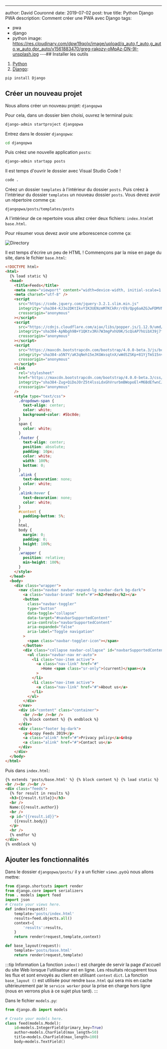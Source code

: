 ---
author: David Couronné
date: 2019-07-02
post: true
title: Python Django PWA
description: Comment créer une PWA avec Django
tags:
  - pwa
  - django
  - python
image: https://res.cloudinary.com/dpw19qolx/image/upload/q_auto,f_auto,g_auto,w_auto,dpr_auto/v1561883470/greg-rakozy-oMpAz-DN-9I-unsplash.jpg
---## Installer les outils

1. [Python](https://www.python.org/downloads/)
2. [Django](https://www.djangoproject.com/):

```bash
pip install Django
```

## Créer un nouveau projet

Nous allons créer un nouveau projet: `djangopwa`

Pour cela, dans un dossier bien choisi, ouvrez le terminal puis:

```bash
django-admin startproject djangopwa
```

Entrez dans le dossier `djangopwa`:

```bash
cd djangopwa
```

Puis créez une nouvelle application `posts`:

```bash
django-admin startapp posts
```

Il est temps d'ouvrir le dossier avec Visual Studio Code !

```bash
code .
```

Créez un dossier `templates` à l'intérieur du dossier `posts`. Puis créez à l'intérieur du dossier `templates` un nouveau dossier `posts`. Vous devez avoir un répertoire comme ça:

`djangopwa/posts/templates/posts`

A l'intérieur de ce repertoire vous allez créer deux fichiers: `index.html`et `base.html`.

Pour résumer vous devez avoir une arborescence comme ça:

![Directory](https://cdn-images-1.medium.com/max/1200/1*vYSh7nrw97QKre6DtV6iqA.png)

Il est temps d'écrire un peu de HTML ! Commençons par la mise en page du site, dans le fichier `base.html`:

```html
<!DOCTYPE html>
<html>
  {% load static %}
  <head>
    <title>Feeds</title>
    <meta name="viewport" content="width=device-width, initial-scale=1.0" />
    <meta charset="utf-8" />
    <script
      src="https://code.jquery.com/jquery-3.2.1.slim.min.js"
      integrity="sha384-KJ3o2DKtIkvYIK3UENzmM7KCkRr/rE9/Qpg6aAZGJwFDMVNA/GpGFF93hXpG5KkN"
      crossorigin="anonymous"
    ></script>
    <script
      src="https://cdnjs.cloudflare.com/ajax/libs/popper.js/1.12.9/umd/popper.min.js"
      integrity="sha384-ApNbgh9B+Y1QKtv3Rn7W3mgPxhU9K/ScQsAP7hUibX39j7fakFPskvXusvfa0b4Q"
      crossorigin="anonymous"
    ></script>
    <script
      src="https://maxcdn.bootstrapcdn.com/bootstrap/4.0.0-beta.3/js/bootstrap.min.js"
      integrity="sha384-a5N7Y/aK3qNeh15eJKGWxsqtnX/wWdSZSKp+81YjTmS15nvnvxKHuzaWwXHDli+4"
      crossorigin="anonymous"
    ></script>
    <link
      rel="stylesheet"
      href="https://maxcdn.bootstrapcdn.com/bootstrap/4.0.0-beta.3/css/bootstrap.min.css"
      integrity="sha384-Zug+QiDoJOrZ5t4lssLdxGhVrurbmBWopoEl+M6BdEfwnCJZtKxi1KgxUyJq13dy"
      crossorigin="anonymous"
    />
    <style type="text/css">
      .dropdown-span {
        text-align: center;
        color: white;
        background-color: #5bc0de;
      }
      span {
        color: white;
      }
      .footer {
        text-align: center;
        position: absolute;
        padding: 10px;
        color: white;
        width: 100%;
        bottom: 0;
      }
      .alink {
        text-decoration: none;
        color: white;
      }
      .alink:hover {
        text-decoration: none;
        color: white;
      }
      #content {
        padding-bottom: 5%;
      }
      html,
      body {
        margin: 0;
        padding: 0;
        height: 100%;
      }
      .wrapper {
        position: relative;
        min-height: 100%;
      }
    </style>
  </head>
  <body>
    <div class="wrapper">
      <nav class="navbar navbar-expand-lg navbar-dark bg-dark">
        <a class="navbar-brand" href="#"><h2>Feeds</h2></a>
        <button
          class="navbar-toggler"
          type="button"
          data-toggle="collapse"
          data-target="#navbarSupportedContent"
          aria-controls="navbarSupportedContent"
          aria-expanded="false"
          aria-label="Toggle navigation"
        >
          <span class="navbar-toggler-icon"></span>
        </button>
        <div class="collapse navbar-collapse" id="navbarSupportedContent">
          <ul class="navbar-nav mr-auto">
            <li class="nav-item active">
              <a class="nav-link" href="#"
                >Home <span class="sr-only">(current)</span></a
              >
            </li>
            <li class="nav-item active">
              <a class="nav-link" href="#">About us</a>
            </li>
          </ul>
        </div>
      </nav>
      <div id="content" class="container">
        <br /><br /><br />
        {% block content %} {% endblock %}
      </div>
      <div class="footer bg-dark">
        <p>&copy Feeds 2019</p>
        <a class="alink" href="#">Privacy policy</a>&nbsp
        <a class="alink" href="#">Contact us</a>
      </div>
    </div>
  </body>
</html>
```

Puis dans `index.html`:

```html
{% extends 'posts/base.html' %} {% block content %} {% load static %}
<br /><br /><br />
<div class="feeds">
  {% for result in results %}
  <h3>{{result.title}}</h3>
  <br />
  Name:{{result.author}}
  <br />
  <p id="{{result.id}}">
    {{result.body}}
  </p>
  <hr />
  {% endfor %}
</div>
{% endblock %}
```

## Ajouter les fonctionnalités

Dans le dossier `djangopwa/posts/` il y a un fichier `views.py`où nous allons mettre:

```python
from django.shortcuts import render
from django.core import serializers
from . models import feed
import json
# Create your views here.
def index(request):
	template='posts/index.html'
	results=feed.objects.all()
	context={
		'results':results,
	}
	return render(request,template,context)

def base_layout(request):
	template='posts/base.html'
	return render(request,template)
```

:::tip Information
La fonction `index()` est chargée de servir la page d'accueil du site Web lorsque l'utilisateur est en ligne. Les résultats récupèrent tous les flux et sont envoyés au client en utilisant `context` `dict`. La fonction `base_layout ()` est utilisée pour rendre `base.html` qui sera mis en cache ultérieurement par le `service worker` pour la prise en charge hors ligne (nous en verrons plus à ce sujet plus tard).
:::

Dans le fichier `models.py`:

```python
from django.db import models

# Create your models here.
class feed(models.Model):
	id=models.IntegerField(primary_key=True)
	author=models.CharField(max_length=50)
	title=models.CharField(max_length=100)
	body=models.TextField()
```
